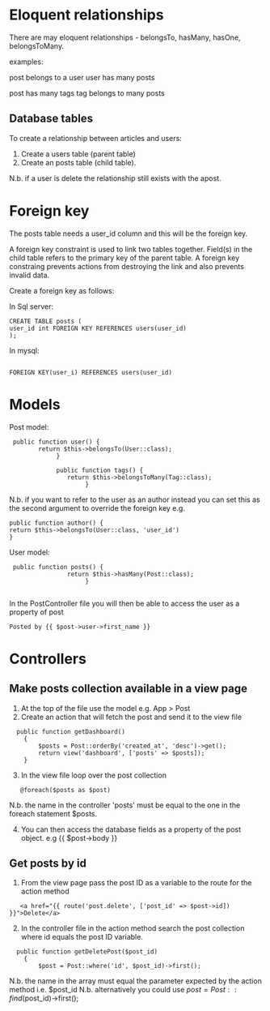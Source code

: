 Eloquent relationships
=======================

There are may eloquent relationships - belongsTo, hasMany, hasOne, belongsToMany.

examples:

post belongs to a user
user has many posts

post has many tags
tag belongs to many posts

Database tables
----------------

To create a relationship between articles and users:

1. Create a users table (parent table)
2. Create an posts table (child table). 

N.b. if a user is delete the relationship still exists with the apost.

Foreign key
===============
The posts table needs a user_id column and this will be the foreign key.

A foreign key constraint is used to link two tables together. Field(s) in the child table refers to the primary key of the parent table.  A foreign key constraing prevents 
actions from destroying the link and also prevents invalid data.

Create a foreign key as follows:

In Sql server:

```
CREATE TABLE posts (
user_id int FOREIGN KEY REFERENCES users(user_id)
);
```
In mysql:
```

FOREIGN KEY(user_i) REFERENCES users(user_id)
```
Models
========

Post model:

```
 public function user() {
        return $this->belongsTo(User::class);
             } 

             public function tags() {
                return $this->belongsToMany(Tag::class);
                     } 
```
N.b. if you want to refer to the user as an author instead you can set this as the second argument to override the foreign key e.g.

```
public function author() {
return $this->belongsTo(User::class, 'user_id')
}

```
User model:

```
 public function posts() {
                return $this->hasMany(Post::class);
                     } 
                     
```
In the PostController file you will then be able to access the user as a property of post 

```
Posted by {{ $post->user->first_name }}
```

Controllers
============

Make posts collection available in a view page
----------------------------------------------

1. At the top of the file use the model e.g. App > Post
2. Create an action that will fetch the post and send it to the view file


```
  public function getDashboard()
    {
        $posts = Post::orderBy('created_at', 'desc')->get();
        return view('dashboard', ['posts' => $posts]);
    }
```
3. In the view file loop over the post collection
```
   @foreach($posts as $post)
```

N.b. the name in the controller 'posts' must be equal to the one in the foreach statement $posts.

4. You can then access the database fields as a property of the post object. e.g {{ $post->body }}

Get posts by id
---------------
1. From the view page pass the post ID as a variable to the route for the action method 

```
   <a href="{{ route('post.delete', ['post_id' => $post->id]) }}">Delete</a>
```

2. In the controller file in the action method search the post collection where id equals the post ID variable.

```
  public function getDeletePost($post_id)
    {
        $post = Post::where('id', $post_id)->first();
```
N.b. the name in the array must equal the parameter expected by the action method i.e. $post_id
N.b. alternatively you could use  $post = Post::find($post_id)->first();

